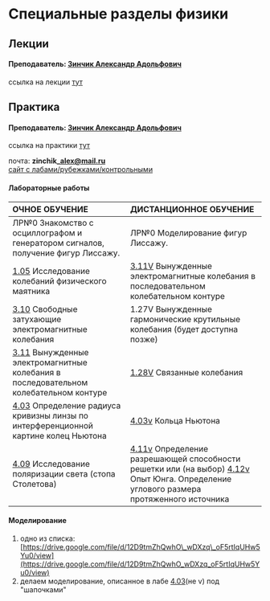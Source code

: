 # Специальные разделы физики

## Лекции

#### Преподаватель: [Зинчик Александр Адольфович](https://isu.ifmo.ru/pls/apex/f?p=2143:3:105747231495544::NO::PID:105840)

ссылка на лекции [тут](https://itmo.zoom.us/j/87044790587?pwd=L3JIcnNDeDY4ZU91VnFqY0xVYUw3QT09)

## Практика

#### Преподаватель: [Зинчик Александр Адольфович](https://isu.ifmo.ru/pls/apex/f?p=2143:3:105747231495544::NO::PID:105840)

ссылка на практики [тут](https://itmo.zoom.us/j/81010619116?pwd=LzJEM2p2VjM4TE0rcGRnWU04aDBSdz09)

почта: **zinchik\_alex@mail.ru**  
[сайт с лабами/рубежками/контрольными](https://study.physics.itmo.ru/login/index.php)

#### Лабораторные работы

| ОЧНОЕ ОБУЧЕНИЕ | ДИСТАНЦИОННОЕ ОБУЧЕНИЕ |
| :--- | :--- |
| ЛР№0 Знакомство с осциллографом и генератором сигналов, получение фигур Лиссажу. | ЛР№0 Моделирование фигур Лиссажу. |
| [1.05](https://study.physics.itmo.ru/course/view.php?id=95&section=7) Исследование колебаний физического маятника | [3.11V](https://study.physics.itmo.ru/course/view.php?id=74&section=12) Вынужденные электромагнитные колебания в последовательном колебательном контуре |
| [3.10](https://study.physics.itmo.ru/course/view.php?id=74&section=11) Свободные затухающие электромагнитные колебания | 1.27V Вынужденные гармонические крутильные колебания \(будет доступна позже\) |
| [3.11](https://study.physics.itmo.ru/course/view.php?id=74&section=12) Вынужденные электромагнитные колебания в последовательном колебательном контуре | [1.28V](https://study.physics.itmo.ru/course/view.php?id=127&section=6) Связанные колебания |
| [4.03](https://study.physics.itmo.ru/course/view.php?id=68&section=3) Определение радиуса кривизны линзы по интерференционной картине колец Ньютона | [4.03v](https://study.physics.itmo.ru/course/view.php?id=68&section=4) Кольца Ньютона |
| [4.09](https://study.physics.itmo.ru/course/view.php?id=68&section=10) Исследование поляризации света \(стопа Столетова\) | [4.11v](https://study.physics.itmo.ru/course/view.php?id=68&section=12) Определение разрешающей способности решетки или \(на выбор\) [4.12v](https://study.physics.itmo.ru/course/view.php?id=68&section=13) Опыт Юнга. Определение углового размера протяженного источника |

#### Моделирование

1. одно из списка: [https://drive.google.com/file/d/12D9tmZhQwhO\_wDXzq\_oF5rtIqUHw5Yu0/view](https://drive.google.com/file/d/12D9tmZhQwhO_wDXzq_oF5rtIqUHw5Yu0/view)
2. делаем моделирование, описанное в лабе [4.03](https://study.physics.itmo.ru/pluginfile.php/4244/mod_resource/content/7/NewtonRing_a5.pdf)\(не v\) под "шапочками"

